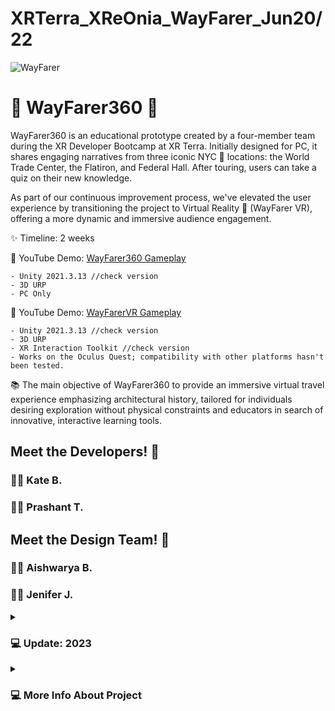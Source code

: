 # XRTerra_XReOnia_WayFarer_Jun20/22

![WayFarer](https://github.com/KateBiel/2022C3_XRT_XReOnia_WayFarer/assets/103016794/040113e9-abcc-455e-9612-fb6c7d5eb727)

#  🎒 WayFarer360 🚶

WayFarer360 is an educational prototype created by a four-member team during the XR Developer Bootcamp at XR Terra. Initially designed for PC, it shares engaging narratives from three iconic NYC 🗽 locations: the World Trade Center, the Flatiron, and Federal Hall. After touring, users can take a quiz on their new knowledge.

As part of our continuous improvement process, we've elevated the user experience by transitioning the project to Virtual Reality 🥽 (WayFarer VR), offering a more dynamic and immersive audience engagement. 

✨ Timeline: 2 weeks

🔴 YouTube Demo: [WayFarer360 Gameplay](https://www.youtube.com/watch?v=QFpS6PKkAqw&ab_channel=KattBiel)

    - Unity 2021.3.13 //check version
    - 3D URP
    - PC Only 


🔴 YouTube Demo: [WayFarerVR Gameplay](https://youtu.be/GtmAc1zIBew](https://www.youtube.com/watch?v=232LOK4qN9U&ab_channel=KattBiel)https://www.youtube.com/watch?v=232LOK4qN9U&ab_channel=KattBie)

    - Unity 2021.3.13 //check version
    - 3D URP
    - XR Interaction Toolkit //check version
    - Works on the Oculus Quest; compatibility with other platforms hasn't been tested. 

📚 The main objective of WayFarer360 to provide an immersive virtual travel experience emphasizing architectural history, tailored for individuals desiring exploration without physical constraints and educators in search of innovative, interactive learning tools.

## Meet the Developers! 🤝

### 👩‍💻 Kate B.
### 👨‍💻 Prashant T.‏‏‎

## Meet the Design Team! 🤝

### 👩‍🎨 Aishwarya B. 
### 👩‍🎨 ‎‏‏Jenifer J.

<details>
 <summary><h3>💻 Update: 2023</h3></summary>

I decided to use this prototype as an experimental ground for my learning. Last year, there were extended team objectives that we were unable to complete due to our limited understanding of Unity and the tight project timeline. Now, with time having passed, I've gained more experience in C# and Unity and have also acquired knowledge in UX design. It will be interesting to test my newly acquired skills to see if I can successfully implement the material I've learned and apply my problem-solving skills.

insides: 

🔴 YouTube Demo: [WayFarerVR Main Menu](https://www.youtube.com/shorts/NnH_QHluVlc)

In 2023, I've gained knowledge in UX design and learned about ShapesXR. Now, I'm back to make this project better. I want to create an easier-to-use interface, with a clear menu for Travel and Learn experiences.

🔴 YouTube Demo: [WayFarerVR Quiz Logic](https://www.youtube.com/watch?v=m84a_ciq5zs&ab_channel=KattBiel)

In 2023, I was also focused on enhancing my abilities as a developer. I created the Quiz Logic for the WayFarer prototype as an experiment, handling local registry within Unity through the use of PlayerPrefs. While the concept is relatively simple, it effectively meets all of my current needs.

</details>

<details>
 <summary><h3>💻 More Info About Project</h3></summary>
    will be added soon...
</details>

